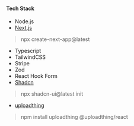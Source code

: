 #### Tech Stack

- Node.js
- [Next.js](https://nextjs.org/)
> npx create-next-app@latest
- Typescript
- TailwindCSS
- Stripe
- Zod
- React Hook Form
- [Shadcn](https://ui.shadcn.com/)
> npx shadcn-ui@latest init
- [uploadthing](https://uploadthing.com/)
> npm install uploadthing @uploadthing/react